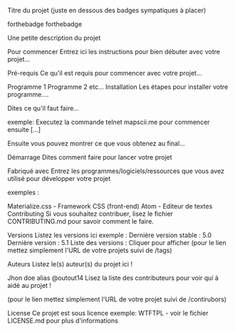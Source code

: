 Titre du projet
(juste en dessous des badges sympatiques à placer)

forthebadge forthebadge

Une petite description du projet

Pour commencer
Entrez ici les instructions pour bien débuter avec votre projet...

Pré-requis
Ce qu'il est requis pour commencer avec votre projet...

Programme 1
Programme 2
etc...
Installation
Les étapes pour installer votre programme....

Dites ce qu'il faut faire...

exemple: Executez la commande telnet mapscii.me pour commencer ensuite [...]

Ensuite vous pouvez montrer ce que vous obtenez au final...

Démarrage
Dites comment faire pour lancer votre projet

Fabriqué avec
Entrez les programmes/logiciels/ressources que vous avez utilisé pour développer votre projet

exemples :

Materialize.css - Framework CSS (front-end)
Atom - Editeur de textes
Contributing
Si vous souhaitez contribuer, lisez le fichier CONTRIBUTING.md pour savoir comment le faire.

Versions
Listez les versions ici exemple : Dernière version stable : 5.0 Dernière version : 5.1 Liste des versions : Cliquer pour afficher (pour le lien mettez simplement l'URL de votre projets suivi de /tags)

Auteurs
Listez le(s) auteur(s) du projet ici !

Jhon doe alias @outout14
Lisez la liste des contributeurs pour voir qui à aidé au projet !

(pour le lien mettez simplement l'URL de votre projet suivi de /contirubors)

License
Ce projet est sous licence exemple: WTFTPL - voir le fichier LICENSE.md pour plus d'informations